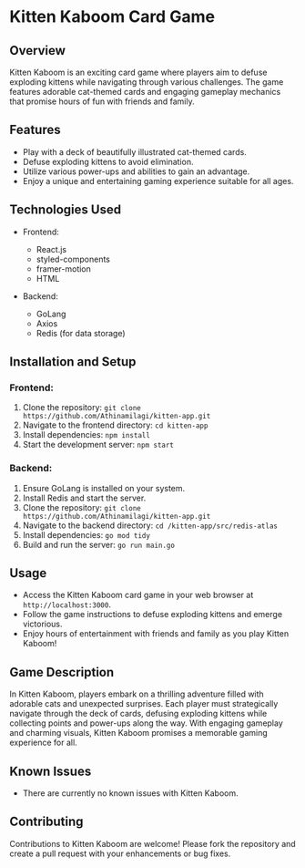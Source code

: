 # Kitten Kaboom Card Game

## Overview
Kitten Kaboom is an exciting card game where players aim to defuse exploding kittens while navigating through various challenges. The game features adorable cat-themed cards and engaging gameplay mechanics that promise hours of fun with friends and family.

## Features
- Play with a deck of beautifully illustrated cat-themed cards.
- Defuse exploding kittens to avoid elimination.
- Utilize various power-ups and abilities to gain an advantage.
- Enjoy a unique and entertaining gaming experience suitable for all ages.

## Technologies Used
- Frontend:
  - React.js
  - styled-components
  - framer-motion
  - HTML

- Backend:
  - GoLang
  - Axios
  - Redis (for data storage)

## Installation and Setup
### Frontend:
1. Clone the repository: `git clone https://github.com/Athinamilagi/kitten-app.git`
2. Navigate to the frontend directory: `cd kitten-app`
3. Install dependencies: `npm install`
4. Start the development server: `npm start`

### Backend:
1. Ensure GoLang is installed on your system.
2. Install Redis and start the server.
3. Clone the repository: `git clone https://github.com/Athinamilagi/kitten-app.git`
4. Navigate to the backend directory: `cd /kitten-app/src/redis-atlas`
5. Install dependencies: `go mod tidy`
6. Build and run the server: `go run main.go`

## Usage
- Access the Kitten Kaboom card game in your web browser at `http://localhost:3000`.
- Follow the game instructions to defuse exploding kittens and emerge victorious.
- Enjoy hours of entertainment with friends and family as you play Kitten Kaboom!

## Game Description
In Kitten Kaboom, players embark on a thrilling adventure filled with adorable cats and unexpected surprises. Each player must strategically navigate through the deck of cards, defusing exploding kittens while collecting points and power-ups along the way. With engaging gameplay and charming visuals, Kitten Kaboom promises a memorable gaming experience for all.

## Known Issues
- There are currently no known issues with Kitten Kaboom.

## Contributing
Contributions to Kitten Kaboom are welcome! Please fork the repository and create a pull request with your enhancements or bug fixes.
